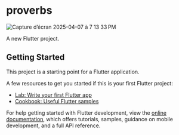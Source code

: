 # proverbs
![Capture d’écran 2025-04-07 à 7 13 33 PM](https://github.com/user-attachments/assets/a2a6ed3a-5d7f-4699-9455-d99b2cf97f3a)

A new Flutter project.

## Getting Started

This project is a starting point for a Flutter application.

A few resources to get you started if this is your first Flutter project:

- [Lab: Write your first Flutter app](https://docs.flutter.dev/get-started/codelab)
- [Cookbook: Useful Flutter samples](https://docs.flutter.dev/cookbook)

For help getting started with Flutter development, view the
[online documentation](https://docs.flutter.dev/), which offers tutorials,
samples, guidance on mobile development, and a full API reference.
